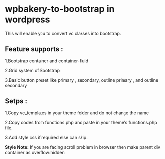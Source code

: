 # wpbakery-to-bootstrap in wordpress
This will enable you to convert vc classes into bootstrap.

## Feature supports :
1.Bootstrap container and container-fluid
 
2.Grid system of Bootstrap
 
3.Basic button preset like primary , secondary, outline primary , and outline secondary
    

## Setps : 

  1.Copy vc_templates in your theme folder and do not change the name
  
  2.Copy codes from functions.php and paste in your theme's functions.php file.
  
  3.Add style css if required else can skip.

  **Style Note:** If you are facing scroll problem in browser then make parent div container as overflow:hidden
 
